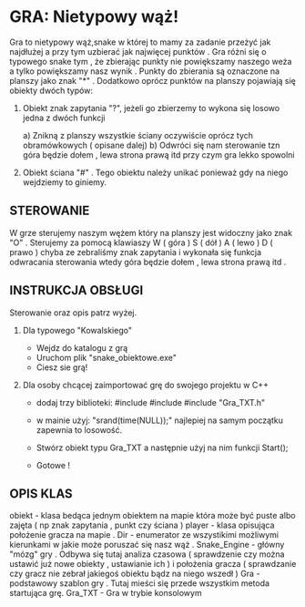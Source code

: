 # GRA: Nietypowy wąż!

Gra to nietypowy wąż,snake w której to mamy za zadanie przeżyć jak najdłużej a przy tym uzbierać jak najwięcej punktów . Gra różni się o typowego snake tym , że zbierając punkty
nie powiększamy naszego weża a tylko powiększamy nasz wynik . Punkty do zbierania są oznaczone na planszy jako znak "*" . Dodatkowo oprócz punktów na planszy pojawiają się
obiekty dwóch typów: 

1. Obiekt znak zapytania "?", jeżeli go zbierzemy to wykona się losowo jedna z dwóch funkcji
 	
	a) Znikną z planszy wszystkie ściany oczywiście oprócz tych obramówkowych ( opisane dalej)
	b) Odwróci się nam sterowanie tzn góra będzie dołem , lewa strona prawą itd przy czym gra lekko spowolni  

2. Obiekt ściana "#" . Tego obiektu należy unikać ponieważ gdy na niego wejdziemy to giniemy.

## STEROWANIE

W grze sterujemy naszym wężem który na planszy jest widoczny jako znak "O" . Sterujemy za pomocą klawiaszy W ( góra ) S ( dół ) A ( lewo ) D ( prawo ) chyba ze zebraliśmy znak
zapytania i wykonała się funkcja odwracania sterowania wtedy góra będzie dołem , lewa strona prawą itd .


## INSTRUKCJA OBSŁUGI

Sterowanie oraz opis patrz wyżej.

1. Dla typowego "Kowalskiego"
	* Wejdz do katalogu z grą
	* Uruchom plik "snake_obiektowe.exe"
	* Ciesz sie grą! 

2. Dla osoby chcącej zaimportować grę do swojego projektu w C++
	* dodaj trzy biblioteki:
		#include <cstdlib>
		#include <ctime>
		#include "Gra_TXT.h" 

	* w mainie użyj: "srand(time(NULL));" najlepiej na samym początku zapewnia to losowość.
	* Stwórz obiekt typu Gra_TXT a następnie użyj na nim funkcji Start();
	* Gotowe !



## OPIS KLAS

obiekt  - klasa bedąca jednym obiektem na mapie która może być puste albo zajęta ( np znak zapytania , punkt czy ściana )
player  - klasa opisująca położenie gracza na mapie .
Dir - enumerator ze wszystikimi możliwymi kierunkami w jakie może poruszać się nasz wąż .
Snake_Engine - główny "mózg" gry . Odbywa się tutaj analiza czasowa ( sprawdzenie czy można ustawić już nowe obiekty , ustawianie ich ) i położenia gracza ( sprawdzanie czy
gracz nie zebrał jakiegoś obiektu bądz na niego wszedł )
Gra - podstawowy szablon gry . Tutaj mieści się przede wszystkim metoda startująca grę.
Gra_TXT - Gra w trybie konsolowym 




